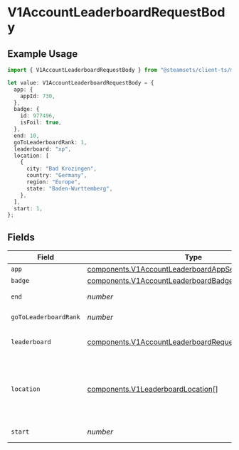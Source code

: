 # V1AccountLeaderboardRequestBody

## Example Usage

```typescript
import { V1AccountLeaderboardRequestBody } from "@steamsets/client-ts/models/components";

let value: V1AccountLeaderboardRequestBody = {
  app: {
    appId: 730,
  },
  badge: {
    id: 977496,
    isFoil: true,
  },
  end: 10,
  goToLeaderboardRank: 1,
  leaderboard: "xp",
  location: [
    {
      city: "Bad Krozingen",
      country: "Germany",
      region: "Europe",
      state: "Baden-Wurttemberg",
    },
  ],
  start: 1,
};
```

## Fields

| Field                                                                                                                          | Type                                                                                                                           | Required                                                                                                                       | Description                                                                                                                    | Example                                                                                                                        |
| ------------------------------------------------------------------------------------------------------------------------------ | ------------------------------------------------------------------------------------------------------------------------------ | ------------------------------------------------------------------------------------------------------------------------------ | ------------------------------------------------------------------------------------------------------------------------------ | ------------------------------------------------------------------------------------------------------------------------------ |
| `app`                                                                                                                          | [components.V1AccountLeaderboardAppSearch](../../models/components/v1accountleaderboardappsearch.md)                           | :heavy_minus_sign:                                                                                                             | N/A                                                                                                                            |                                                                                                                                |
| `badge`                                                                                                                        | [components.V1AccountLeaderboardBadgeSearch](../../models/components/v1accountleaderboardbadgesearch.md)                       | :heavy_minus_sign:                                                                                                             | N/A                                                                                                                            |                                                                                                                                |
| `end`                                                                                                                          | *number*                                                                                                                       | :heavy_minus_sign:                                                                                                             | The end index                                                                                                                  | 10                                                                                                                             |
| `goToLeaderboardRank`                                                                                                          | *number*                                                                                                                       | :heavy_minus_sign:                                                                                                             | The rank to go to                                                                                                              | 1                                                                                                                              |
| `leaderboard`                                                                                                                  | [components.V1AccountLeaderboardRequestBodyLeaderboard](../../models/components/v1accountleaderboardrequestbodyleaderboard.md) | :heavy_check_mark:                                                                                                             | The leaderboard to get                                                                                                         | xp                                                                                                                             |
| `location`                                                                                                                     | [components.V1LeaderboardLocation](../../models/components/v1leaderboardlocation.md)[]                                         | :heavy_minus_sign:                                                                                                             | The location(s)to get the leaderboard for, otherwise global                                                                    |                                                                                                                                |
| `start`                                                                                                                        | *number*                                                                                                                       | :heavy_minus_sign:                                                                                                             | The start index                                                                                                                | 1                                                                                                                              |